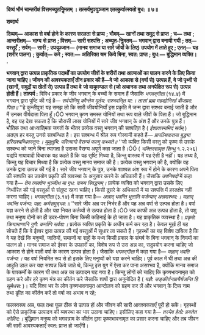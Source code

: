 **दिव्यं भौमं चान्तरीक्षं वित्तमच्युतनिॢमतम् ।** **तत्सर्वमुपयुञ्जान एतत्कुर्यात्स्वतो बुध: ॥ ७॥** 

**शब्दार्थ** 

**दिव्यम्—** **आकाश से वर्षा होने के कारण सरलता से प्राप्य** **; भौमम्—** **खानों तथा समुद्र से प्राप्त** **; च—** **तथा** **; आन्तरीक्षम्—** **भाग्य** **से प्राप्त** **; वित्तम्—** **सारी सश्पत्ति** **; अच्युत-निॢमतम्—** **भगवान् द्वारा बनायी गयी** **; तत्—** **वस्तुएँ** **; सर्वम्—** **सारी** **; उपयुञ्जान—** **(मानव समाज या सारे जीवों के लिए) उपयोग में लाते हुए** **; एतत्—** **यह (शरीर पालन)** **; कुर्यात्—** **करे** **; स्वत:—** **अतिरिक्त श्रम** **किये बिना, स्वत: प्राप्त** **; बुध:—** **बुद्धिमान व्यक्ति।** **.** 

**भगवान् द्वारा उत्पन्न प्राकृतिक पदार्थों का उपयोग जीवों के शरीरों तथा आत्माओं का पालन** **करने के लिए किया जाना चाहिए। जीवन की आवश्यकताएँ तीन प्रकार की हैं—वे जो** **आकाश से (वर्षा से) उत्पन्न हैं, वे जो पृथ्वी से (खानों, समुद्रों या खेतों से) उत्पन्न हैं तथा वे** **जो वायुमण्डल से (जो अचानक तथा अनपेक्षित रूप से) उत्पन्न होती हैं।** **तात्पर्य :** विविध प्रकार के जीव भगवान् के बच्चों के समान हैं जैसाकि *भगवद्गीता* (१४.४) में भगवान् द्वारा पुष्टि की गई है— *सर्वयोनिषु कौन्तेय मूर्तय: सश्भवनि्त या:।* *तासां ब्रह्म महद्योनिरहं बीजप्रद: पिता॥* ''हे कुन्तीपुत्र! यह समझ लो कि सारी जीवयोनियाँ इस प्रकृति में जन्म द्वारा सश्भव बनाई जाती है और मैं उनका वीर्यदाता पिता हूँ।ÓÓ भगवान् कृष्ण समस्त योनियों तथा रूप वाले जीवों के पिता हैं। जो बुद्धिमान है, वह यह देख सकता है कि चौरासी लाख योनियों में सारे जीव भगवान् के अंश हैं और उनके पुत्र हैं। भौतिक तथा आध्याति्मक जगतों के भीतर प्रत्येक वस्तु भगवान् की सश्पति्त है ( *ईशावास्यमिदं सर्वम्* ) अतएव हर वस्तु उनसे सश्बन्धित है। इस सश्बन्ध में श्रील रूप गोस्वामी कहते हैं— *प्रापञ्चिकतया बुद्ध्या हरिसश्बन्धिवस्तुन:।* *मुमुक्षुभि: परित्यागो वैराग्यं फल्गु कथ्यते॥* ''जो व्यक्ति किसी वस्तु को कृष्ण से उसके सश्बन्ध को जाने बिना त्यागता है उसका वैराग्य अपूर्ण कहा जाता है।ÓÓ ( *भक्तिरसामृत सिन्धु* १.२.२५६) यद्यपि मायावादी विचारक यह कहते हैं कि यह सृष्टि मिथ्या है, किन्तु वास्तव में यह ऐसी है नहीं। यह तथ्य है, किन्तु यह विचार मिथ्या है कि प्रत्येक वस्तु मानव समाज की है। प्रत्येक वस्तु भगवान् की है, क्योंकि वह उनके द्वारा उत्पन्न की गई है। सारे जीव भगवान् के पुत्र, उनके शाश्वत अंश रूप में होने के कारण अपने पिता की सश्पत्ति का उपयोग प्रकृति की व्यवस्था के अनुसार करने के अधिकारी हैं। जैसाकि *उपनिषदों* में कहा गया है— *तेन त्यक्तेन भुञ्जीथ मा गृध: कस्य स्विद्धनम्।* प्रत्येक व्यक्ति को भगवान् द्वारा उसके लिए निर्धारित की गई वस्तुओं से संतुष्ट रहना चाहिए। किसी दूसरे के अधिकारों में या सश्पत्ति में हस्तक्षेप नहीं करना चाहिए। *भगवद्गीता* (३.१४) में कहा गया है— *अन्नाद् भवन्ति भूतानि पर्जन्याद् अन्नसश्भव:।* *यज्ञाद् भवन्ति पर्जन्य: यज्ञ: कर्मसमुद्भव:॥* ''सारे जीव अन्न पर निर्भर हैं और यह अन्न वर्षा से उत्पन्न होता है। वर्षा यज्ञ करने से होती है और यज्ञ नियत कर्तव्यों से उत्पन्न होता है।ÓÓ जब काफी अन्न उत्पन्न होता है, तो पशु तथा मनुष्य दोनों का ही उदर-पोषण बिना किसी कठिनाई के हो जाता है। यह प्राकृतिक व्यवस्था है। *प्रकृते:* *क्रियामाणानि गुणै: कर्माणि सर्वश:।* प्रत्येक व्यक्ति प्रकृति के अधीन कर्म कर रहा है। केवल मूर्ख ही यह सोचते हैं कि वे ईश्वर द्वारा उत्पन्न की गई वस्तुओं में सुधार ला सकते हैं। गृहस्थों का यह विशेष दायित्व है कि वे यह देखें कि मनुष्यों, जातियों, समाजों या राष्ट्रों के मध्य किसी प्रकार के संघर्ष के बिना भगवान् के नियमों का पालन हो। मानव समाज को ईश्वर के उपहारों का, विशेष रूप से उस अन्न का, सदुपयोग करना चाहिए जो आकाश से होने वाली वर्षा के कारण उत्पन्न होता है। जैसाकि *भगवद्गीता* में कहा गया है— *यज्ञाद् भवति पर्जन्य:।* यह वर्षा नियमित रूप से हो इसके लिए मनुष्यों को यज्ञ करने चाहिए। पूर्व काल में घी तथा अन्न की आहुति डाल कर यज्ञ सश्पन्न किये जाते थे, किन्तु इस युग में ऐसा कर पाना असश्भव है, क्योंकि मानव समाज के पापकर्मों के कारण घी तथा अन्न का उत्पादन घट गया है। किन्तु लोगों को चाहिए कि कृष्णभावनामृत को ग्रहण करे और हरे कृष्ण मंत्र का कीर्तन करे जैसाकि शाषों द्वारा अनुमोदित है ( *यज्ञै: सङ्कीर्तनप्रायैर्यजन्ति हि सुमेधस:* )। यदि विश्व भर के लोग कृष्णभावनामृत आन्दोलन को ग्रहण कर लें और भगवान् के दिव्य नाम तथा कीॢत का कीर्तन करें तो वर्षा का अभाव न रहे; 

 

फलस्वरूप अन्न, फल तथा फूल ठीक से उत्पन्न हों और जीवन की सारी आवश्यकताएँ पूरी हो सकें। गृहस्थों को ऐसे प्राकृतिक उत्पादन की व्यवस्था का भार उठाना चाहिए। इसीलिए कहा गया है— *तस्येव हेतो: प्रयतेत कोविद:।* बुद्धिमान मनुष्य को भगवन्नाम के कीर्तन द्वारा कृष्णभावनामृत का प्रसार करना चाहिए और तब जीवन की सारी आवश्यकताएँ स्वत: प्राप्त हो जाएँगी।  